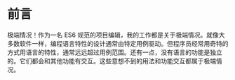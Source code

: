 # 前言

极端情况！作为一名 ES6 规范的项目编辑，我的工作都是关于极端情况。就像大多数软件一样，编程语言特性的设计通常由特定用例驱动。但程序员经常用奇特的方式用语言的特性，通常远远超过用例范围。还有一点，没有语言的功能是独立的。它们都会和其他功能有交互。这些意想不到的用法和功能交互都属于极端情况。





